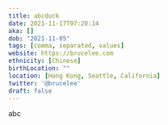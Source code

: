 ```yaml
---
title: abcduck
date: 2021-11-17T07:20:14
aka: []
dob: "2021-11-05"
tags: [comma, separated, values]
website: https://brucelee.com
ethnicity: [Chinese]
birthLocation: ""
location: [Hong Kong, Seattle, California]
twitter: '@brucelee'
draft: false
---
```


abc